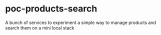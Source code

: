 # poc-products-search
A bunch of services to experiment a simple way to manage products and search them on a mini local stack
